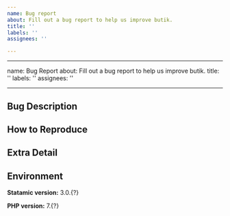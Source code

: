 ```yaml
---
name: Bug report
about: Fill out a bug report to help us improve butik.
title: ''
labels: ''
assignees: ''

---
```


---
name: Bug Report
about: Fill out a bug report to help us improve butik.
title: ''
labels: ''
assignees: ''

---

## Bug Description

## How to Reproduce

## Extra Detail
<!-- Screenshots, template code, or exception error message/link -->

## Environment

<!-- You can copy/paste the output of `php please support:details` here -->

**Statamic version:** 3.0.{?}

**PHP version:** 7.{?}
